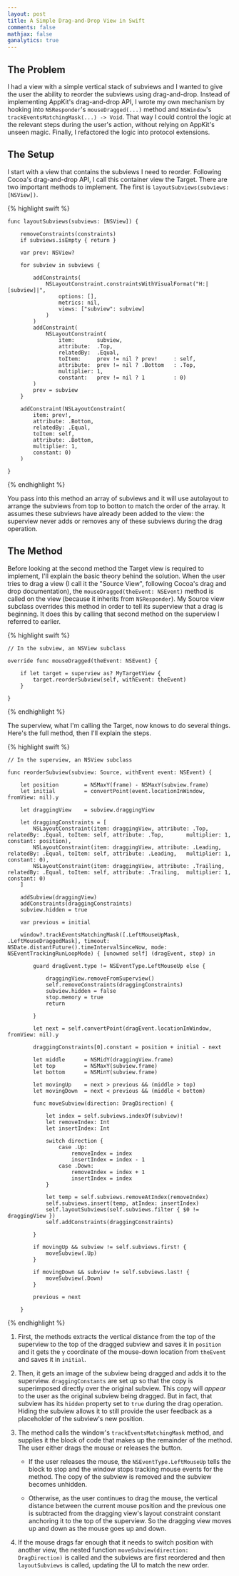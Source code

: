 ```yaml
---
layout: post
title: A Simple Drag-and-Drop View in Swift
comments: false
mathjax: false
ganalytics: true
---
```


## The Problem

I had a view with a simple vertical stack of subviews and I wanted to give the user the ability to reorder the subviews using drag-and-drop. Instead of implementing AppKit's drag-and-drop API, I wrote my own mechanism by hooking into `NSResponder`'s `mouseDragged(...)` method and `NSWindow`'s `trackEventsMatchingMask(...) -> Void`. That way I could control the logic at the relevant steps during the user's action, without relying on AppKit's unseen magic. Finally, I refactored the logic into protocol extensions.

## The Setup

I start with a view that contains the subviews I need to reorder. Following Cocoa's drag-and-drop API, I call this container view the Target. There are two important methods to implement. The first is `layoutSubviews(subviews: [NSView])`. 

{% highlight swift %}

    func layoutSubviews(subviews: [NSView]) {
        
        removeConstraints(constraints)
        if subviews.isEmpty { return }
        
        var prev: NSView?
        
        for subview in subviews {
            
            addConstraints(
            	NSLayoutConstraint.constraintsWithVisualFormat("H:|[subview]|",
					options: [], 
            		metrics: nil,
            		views: ["subview": subview]
				)
			)
            addConstraint(
                NSLayoutConstraint(
                    item:       subview,
                    attribute:  .Top,
                    relatedBy:  .Equal,
                    toItem:     prev != nil ? prev!     : self,
                    attribute:  prev != nil ? .Bottom   : .Top,
                    multiplier: 1,
                    constant:   prev != nil ? 1         : 0)
            )
            prev = subview
        }
        
        addConstraint(NSLayoutConstraint(
        	item: prev!, 
        	attribute: .Bottom, 
        	relatedBy: .Equal, 
        	toItem: self, 
        	attribute: .Bottom, 
        	multiplier: 1, 
        	constant: 0)
		)
        
    }
    
{% endhighlight %}

You pass into this method an array of subviews and it will use autolayout to arrange the subviews from top to botton to match the order of the array. It assumes these subviews have already been added to the view: the superview never adds or removes any of these subviews during the drag operation.

## The Method

Before looking at the second method the Target view is required to implement, I'll explain the basic theory behind the solution. When the user tries to drag a view (I call it the "Source View", following Cocoa's drag and drop documentation), the `mouseDragged(theEvent: NSEvent)` method is called on the view (because it inherits from `NSResponder`). My Source view subclass overrides this method in order to tell its superview that a drag is beginning. It does this by calling that second method on the superview I referred to earlier. 

{% highlight swift %}

	// In the subview, an NSView subclass

    override func mouseDragged(theEvent: NSEvent) {

        if let target = superview as? MyTargetView {
            target.reorderSubview(self, withEvent: theEvent)
        }
        
    }

{% endhighlight %}

The superview, what I'm calling the Target, now knows to do several things. Here's the full method, then I'll explain the steps.

{% highlight swift %}

	// In the superview, an NSView subclass

    func reorderSubview(subview: Source, withEvent event: NSEvent) {
        
        let position        = NSMaxY(frame) - NSMaxY(subview.frame)
        let initial         = convertPoint(event.locationInWindow, fromView: nil).y
        
        let draggingView    = subview.draggingView
        
        let draggingConstraints = [
            NSLayoutConstraint(item: draggingView, attribute: .Top,      relatedBy: .Equal, toItem: self, attribute: .Top,       multiplier: 1, constant: position),
            NSLayoutConstraint(item: draggingView, attribute: .Leading,  relatedBy: .Equal, toItem: self, attribute: .Leading,   multiplier: 1, constant: 0),
            NSLayoutConstraint(item: draggingView, attribute: .Trailing, relatedBy: .Equal, toItem: self, attribute: .Trailing,  multiplier: 1, constant: 0)
        ]
        
        addSubview(draggingView)
        addConstraints(draggingConstraints)
        subview.hidden = true
        
        var previous = initial
        
        window?.trackEventsMatchingMask([.LeftMouseUpMask, .LeftMouseDraggedMask], timeout: NSDate.distantFuture().timeIntervalSinceNow, mode: NSEventTrackingRunLoopMode) { [unowned self] (dragEvent, stop) in
            
            guard dragEvent.type != NSEventType.LeftMouseUp else {
                
                draggingView.removeFromSuperview()
                self.removeConstraints(draggingConstraints)
                subview.hidden = false
                stop.memory = true
                return
                
            }
            
            let next = self.convertPoint(dragEvent.locationInWindow, fromView: nil).y
            
            draggingConstraints[0].constant = position + initial - next
        
            let middle      = NSMidY(draggingView.frame)
            let top         = NSMaxY(subview.frame)
            let bottom      = NSMinY(subview.frame)
            
            let movingUp    = next > previous && (middle > top)
            let movingDown  = next < previous && (middle < bottom)
            
            func moveSubview(direction: DragDirection) {
                
                let index = self.subviews.indexOf(subview)!
                let removeIndex: Int
                let insertIndex: Int
                
                switch direction {
                    case .Up:
                        removeIndex = index
                        insertIndex = index - 1
                    case .Down:
                        removeIndex = index + 1
                        insertIndex = index
                }
                
                let temp = self.subviews.removeAtIndex(removeIndex)
                self.subviews.insert(temp, atIndex: insertIndex)
                self.layoutSubviews(self.subviews.filter { $0 != draggingView })
                self.addConstraints(draggingConstraints)
                
            }
            
            if movingUp && subview != self.subviews.first! {
                moveSubview(.Up)
            }
            
            if movingDown && subview != self.subviews.last! {
                moveSubview(.Down)
            }
            
            previous = next
            
        }

{% endhighlight %}

1. First, the methods extracts the vertical distance from the top of the superview to the top of the dragged subview and saves it in `position` and it gets the `y` coordinate of the mouse-down location from `theEvent` and saves it in `initial`.

2. Then, it gets an image of the subview being dragged and adds it to the superview. `draggingConstants` are set up so that the copy is superimposed directly over the original subview. This copy will *appear* to the user as the original subview being dragged. But in fact, that subview has its `hidden` property set to `true` during the drag operation. Hiding the subview allows it to still provide the user feedback as a placeholder of the subview's new position. 

3. The method calls the window's `trackEventsMatchingMask` method, and supplies it the block of code that makes up the remainder of the method. The user either drags the mouse or releases the button.

	* If the user releases the mouse, the `NSEventType.LeftMouseUp` tells the block to stop and the window stops tracking mouse events for the method. The copy of the subview is removed and the subview becomes unhidden.

	* Otherwise, as the user continues to drag the mouse, the vertical distance between the current mouse position and the previous one is subtracted from the dragging view's layout constraint constant anchoring it to the top of the superview. So the dragging view moves up and down as the mouse goes up and down.
	
4. If the mouse drags far enough that it needs to switch position with another view, the nested function `moveSubview(direction: DragDirection)` is called and the subviews are first reordered and then `layoutSubviews` is called, updating the UI to match the new order.

